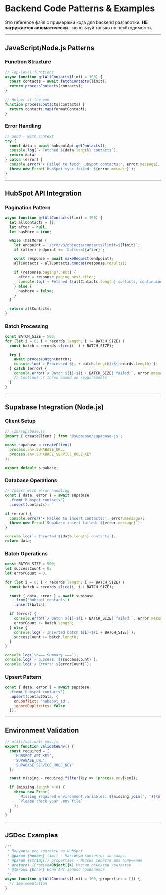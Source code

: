 # Backend Code Patterns & Examples

Это reference файл с примерами кода для backend разработки.
**НЕ загружается автоматически** - используй только по необходимости.

---

## JavaScript/Node.js Patterns

### Function Structure

```javascript
// Top-level functions
async function getAllContacts(limit = 100) {
  const contacts = await fetchContacts(limit);
  return processContacts(contacts);
}

// Helper at the end
function processContacts(contacts) {
  return contacts.map(formatContact);
}
```

### Error Handling

```javascript
// Good - with context
try {
  const data = await hubspotApi.getContacts();
  console.log(`✓ Fetched ${data.length} contacts`);
  return data;
} catch (error) {
  console.error('✗ Failed to fetch HubSpot contacts:', error.message);
  throw new Error(`HubSpot sync failed: ${error.message}`);
}
```

---

## HubSpot API Integration

### Pagination Pattern

```javascript
async function getAllContacts(limit = 100) {
  let allContacts = [];
  let after = null;
  let hasMore = true;

  while (hasMore) {
    let endpoint = `/crm/v3/objects/contacts?limit=${limit}`;
    if (after) endpoint += `&after=${after}`;

    const response = await makeRequest(endpoint);
    allContacts = allContacts.concat(response.results);

    if (response.paging?.next) {
      after = response.paging.next.after;
      console.log(`→ Fetched ${allContacts.length} contacts, continuing...`);
    } else {
      hasMore = false;
    }
  }

  return allContacts;
}
```

### Batch Processing

```javascript
const BATCH_SIZE = 500;
for (let i = 0; i < records.length; i += BATCH_SIZE) {
  const batch = records.slice(i, i + BATCH_SIZE);

  try {
    await processBatch(batch);
    console.log(`✓ Processed ${i + batch.length}/${records.length}`);
  } catch (error) {
    console.error(`✗ Batch ${i}-${i + BATCH_SIZE} failed:`, error.message);
    // Continue or throw based on requirements
  }
}
```

---

## Supabase Integration (Node.js)

### Client Setup

```javascript
// lib/supabase.js
import { createClient } from '@supabase/supabase-js';

const supabase = createClient(
  process.env.SUPABASE_URL,
  process.env.SUPABASE_SERVICE_ROLE_KEY
);

export default supabase;
```

### Database Operations

```javascript
// Insert with error handling
const { data, error } = await supabase
  .from('hubspot_contacts')
  .insert(contacts);

if (error) {
  console.error('✗ Failed to insert contacts:', error.message);
  throw new Error(`Supabase insert failed: ${error.message}`);
}

console.log(`✓ Inserted ${data.length} contacts`);
return data;
```

### Batch Operations

```javascript
const BATCH_SIZE = 500;
let successCount = 0;
let errorCount = 0;

for (let i = 0; i < records.length; i += BATCH_SIZE) {
  const batch = records.slice(i, i + BATCH_SIZE);

  const { data, error } = await supabase
    .from('hubspot_contacts')
    .insert(batch);

  if (error) {
    console.error(`✗ Batch ${i}-${i + BATCH_SIZE} failed:`, error.message);
    errorCount += batch.length;
  } else {
    console.log(`✓ Inserted batch ${i}-${i + BATCH_SIZE}`);
    successCount += batch.length;
  }
}

console.log(`\n=== Summary ===`);
console.log(`✓ Success: ${successCount}`);
console.log(`✗ Errors: ${errorCount}`);
```

### Upsert Pattern

```javascript
const { data, error } = await supabase
  .from('hubspot_contacts')
  .upsert(contactData, {
    onConflict: 'hubspot_id',
    ignoreDuplicates: false
  });
```

---

## Environment Validation

```javascript
// utils/validate-env.js
export function validateEnv() {
  const required = [
    'HUBSPOT_API_KEY',
    'SUPABASE_URL',
    'SUPABASE_SERVICE_ROLE_KEY'
  ];

  const missing = required.filter(key => !process.env[key]);

  if (missing.length > 0) {
    throw new Error(
      `Missing required environment variables: ${missing.join(', ')}\n` +
      `Please check your .env file`
    );
  }
}
```

---

## JSDoc Examples

```javascript
/**
 * Получить все контакты из HubSpot
 * @param {number} limit - Максимум контактов за запрос
 * @param {string[]} properties - Массив свойств для получения
 * @returns {Promise<Object[]>} Массив объектов контактов
 * @throws {Error} Если API запрос провалился
 */
async function getAllContacts(limit = 100, properties = []) {
  // implementation
}
```
